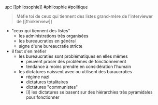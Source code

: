 up:: [[philosophie]]
#philosphie #politique 

> Méfie toi de ceux qui tiennent des listes
grand-mère de l'interviewer de [[thinkerview]]

- "ceux qui tiennent des listes"
    - les administrations très organisées
    - les bureaucraties en général
    - signe d'une bureaucratie stricte 
- il faut s'en méfier
    - les bureaucraties sont problématiques en elles mêmes
        - peuvent proser des problèmes de fonctionnement 
        - tendance à moins prendre en considération l'humain
    - les dictatures naissent avec ou utilisent des buraucraties
        - régime nazi
        - dictatures totalitaires
        - dictatures "communistes"
        - [I] les dictatures se basent sur des hiérarchies très pyramidales pour fonctionner
